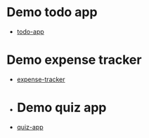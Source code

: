 # Demo todo app
* [todo-app](https://duyn-run.github.io/todo-app/)
# Demo expense tracker
* [expense-tracker](https://duyn-run.github.io/expense-tracker/)
* # Demo quiz app
* [quiz-app](https://duyn-run.github.io/quiz-app/)
